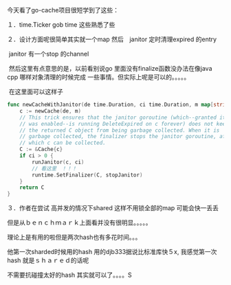 今天看了go-cache项目很短学到了这些：

１．time.Ticker gob time  这些熟悉了些

２．设计方面呢很简单其实就一个map 然后　janitor 定时清理expired 的entry

​	janitor 有一个stop 的channel 

​	然后这里有点意思的是，以前看别说go 里面没有finalize函数没办法在像java cpp 哪样对象清理的时候完成	一些事情。但实际上呢是可以的。。。。。

​	在这里面可以这样子

```go
func newCacheWithJanitor(de time.Duration, ci time.Duration, m map[string]Item) *Cache {
	c := newCache(de, m)
	// This trick ensures that the janitor goroutine (which--granted it
	// was enabled--is running DeleteExpired on c forever) does not keep
	// the returned C object from being garbage collected. When it is
	// garbage collected, the finalizer stops the janitor goroutine, after
	// which c can be collected.
	C := &Cache{c}
	if ci > 0 {
		runJanitor(c, ci)
        // 看这里　！！！
		runtime.SetFinalizer(C, stopJanitor)
	}
	return C
}

```

３．作者在尝试 高并发的情况下shared 这样不用锁全部的map 可能会快一丢丢

但是从ｂｅｎｃｈｍａｒｋ上面看并没有很明显。。。。。

理论上是有用的啦但是两次hash也有多花时间。。。

他第一次sharded时候用的hash 用的djb333据说比标准库快５x, 我感觉第一次hash 就是ｓｈａｒｅｄ的话呢

不需要抗碰撞太好的hash 其实就可以了。。。。S

